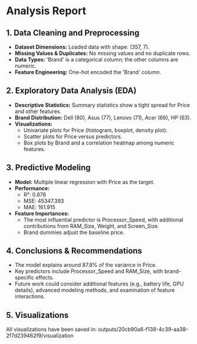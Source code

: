 
# Analysis Report

## 1. Data Cleaning and Preprocessing
- **Dataset Dimensions:** Loaded data with shape: (357, 7).
- **Missing Values & Duplicates:** No missing values and no duplicate rows.
- **Data Types:** 'Brand' is a categorical column; the other columns are numeric.
- **Feature Engineering:** One-hot encoded the 'Brand' column.

## 2. Exploratory Data Analysis (EDA)
- **Descriptive Statistics:** Summary statistics show a tight spread for Price and other features.
- **Brand Distribution:** Dell (80), Asus (77), Lenovo (71), Acer (66), HP (63).
- **Visualizations:**  
  - Univariate plots for Price (histogram, boxplot, density plot).  
  - Scatter plots for Price versus predictors.  
  - Box plots by Brand and a correlation heatmap among numeric features.

## 3. Predictive Modeling
- **Model:** Multiple linear regression with Price as the target.
- **Performance:**  
  - R²: 0.878  
  - MSE: 45347.393  
  - MAE: 161.915
- **Feature Importances:**  
  - The most influential predictor is Processor_Speed, with additional contributions from RAM_Size, Weight, and Screen_Size.  
  - Brand dummies adjust the baseline price.

## 4. Conclusions & Recommendations
- The model explains around 87.8% of the variance in Price.
- Key predictors include Processor_Speed and RAM_Size, with brand-specific effects.
- Future work could consider additional features (e.g., battery life, GPU details), advanced modeling methods, and examination of feature interactions.

## 5. Visualizations
All visualizations have been saved in:
outputs/20cb90a6-f138-4c39-aa38-2f7d239462f9/visualization

